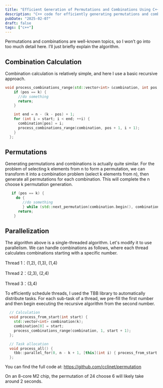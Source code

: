 ```yaml
---
title: "Efficient Generation of Permutations and Combinations Using C++ Multithreading"
description: "C++ code for efficiently generating permutations and combinations using TBB multithreading."
pubDate: "2025-02-07"
draft: false
tags: ["c++"]
---
```


Permutations and combinations are well-known topics, so I won’t go into too much detail here. I’ll just briefly explain the algorithm.

## Combination Calculation

Combination calculation is relatively simple, and here I use a basic recursive approach.

```cpp
void process_combinations_range(std::vector<int> &combination, int pos, int start) {
    if (pos == k) {
      //do something
      return;
    }

    int end = n - (k - pos) + 1;
    for (int i = start; i < end; ++i) {
      combination[pos] = i;
      process_combinations_range(combination, pos + 1, i + 1);
    }
  };
```

## Permutations

Generating permutations and combinations is actually quite similar.
For the problem of selecting k elements from n to form a permutation, we can transform it into a combination problem (select k elements from n), then generate all permutations for each combination. This will complete the n choose k permutation generation.

```cpp
   if (pos == k) {
     do {
        //do something
        } while (std::next_permutation(combination.begin(), combination.end()));
      return;
    }
```

## Parallelization

The algorithm above is a single-threaded algorithm. Let's modify it to use parallelism.
We can handle combinations as follows, where each thread calculates combinations starting with a specific number.

Thread 1：(1,2), (1,3), (1,4)

Thread 2：(2,3), (2,4)

Thread 3：(3,4)

To efficiently schedule threads, I used the TBB library to automatically distribute tasks.
For each sub-task of a thread, we pre-fill the first number and then begin executing the recursive algorithm from the second number.

```cpp
  // Calculation
  void process_from_start(int start) {
    std::vector<int> combination(k);
    combination[0] = start;
    process_combinations_range(combination, 1, start + 1);
  };

  // Task allocation
  void process_all() {
    tbb::parallel_for(0, n - k + 1, [this](int i) { process_from_start(i); });
  };
```

You can find the full code at: https://github.com/cclinet/permutation

On an 8-core M2 chip, the permutation of 24 choose 6 will likely take around 2 seconds.
